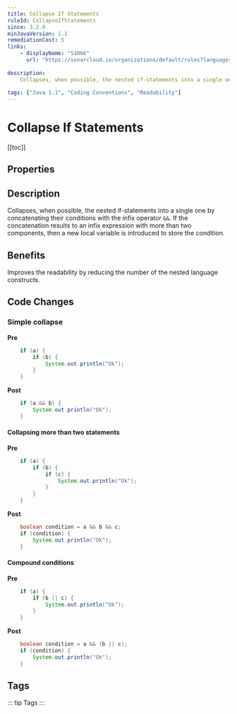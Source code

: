 ```yaml
---
title: Collapse If Statements
ruleId: CollapseIfStatements
since: 3.2.0
minJavaVersion: 1.1
remediationCost: 5
links:
    - displayName: "S1066"
      url: "https://sonarcloud.io/organizations/default/rules?languages=java&open=java%3AS1066&q=S1066"
    
description:
    Collapses, when possible, the nested if-statements into a single one by concatenating the conditions with the infix operator &&.
    
tags: ["Java 1.1", "Coding Conventions", "Readability"]
---
```


# Collapse If Statements

[[toc]]

## Properties

<RuleProperties />


## Description

Collapses, when possible, the nested if-statements into a single one by concatenating their conditions with the infix operator `&&`. 
If the concatenation results to an infix expression with more than two components, then a new local variable is introduced to store the condition.


## Benefits

Improves the readability by reducing the number of the nested language constructs. 


## Code Changes

### Simple collapse
__Pre__
```java
    if (a) {
        if (b) {
            System.out.println("Ok");
        }
    }
```
__Post__
```java
    if (a && b) {
        System.out.println("Ok");
    }
```

#### Collapsing more than two statements
__Pre__
```java
    if (a) {
        if (b) {
            if (c) {					
                System.out.println("Ok");
            }
        }
    }
```
__Post__
```java
    boolean condition = a && b && c;
    if (condition) {
        System.out.println("Ok");
    }
```

#### Compound conditions
__Pre__
```java
    if (a) {
        if (b || c) {					
            System.out.println("Ok");
        }
    }
```
__Post__
```java
    boolean condition = a && (b || c);
    if (condition) {
        System.out.println("Ok");
    }
```
<VersionNotice />


## Tags

::: tip Tags
<TagLinks />
:::